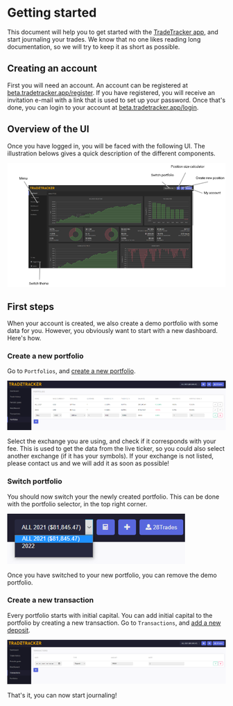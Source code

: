 # Getting started
This document will help you to get started with the [TradeTracker app](https://beta.tradetracker.app), and start journaling your trades. We know that no one likes reading long documentation, so we will try to keep it as short as possible.

## Creating an account
First you will need an account. An account can be registered at [beta.tradetracker.app/register](https://beta.tradetracker.app/register). If you have registered, you will receive an invitation e-mail with a link that is used to set up your password. Once that's done, you can login to your account at [beta.tradetracker.app/login](https://beta.tradetracker.app/login).

## Overview of the UI
Once you have logged in, you will be faced with the following UI. The illustration belows gives a quick description of the different components.

![UI](ui.png)

## First steps
When your account is created, we also create a demo portfolio with some data for you. However, you obviously want to start with a new dashboard. Here's how.

### Create a new portfolio
Go to `Portfolios`, and [create a new portfolio](https://beta.tradetracker.app/portfolios#new).

![Portfolio](portfolios.PNG)

Select the exchange you are using, and check if it corresponds with your fee. This is used to get the data from the live ticker, so you could also select another exchange (if it has your symbols).
If your exchange is not listed, please contact us and we will add it as soon as possible!

### Switch portfolio
You should now switch your the newly created portfolio. This can be done with the portfolio selector, in the top right corner.

![Switch portfolio](switch.png)

Once you have switched to your new portfolio, you can remove the demo portfolio.

### Create a new transaction
Every portfolio starts with initial capital. You can add initial capital to the portfolio by creating a new transaction. Go to `Transactions`, and [add a new deposit](https://beta.tradetracker.app/transactions#new).

![Transaction](transaction.PNG)

That's it, you can now start journaling!

